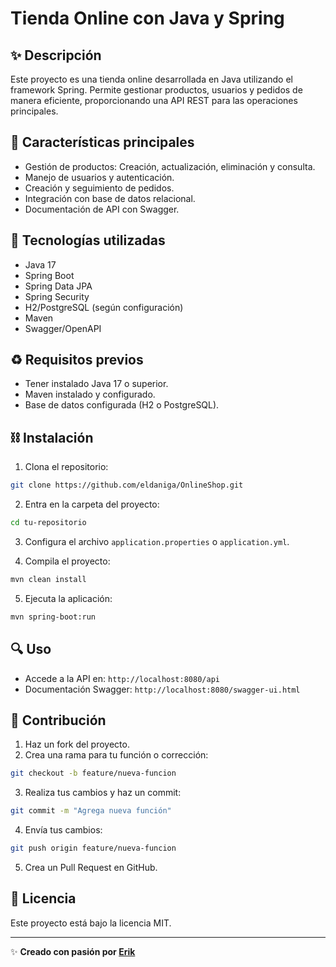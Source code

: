 # Tienda Online con Java y Spring

## ✨ Descripción
Este proyecto es una tienda online desarrollada en Java utilizando el framework Spring. Permite gestionar productos, usuarios y pedidos de manera eficiente, proporcionando una API REST para las operaciones principales.

## 📑 Características principales
- Gestión de productos: Creación, actualización, eliminación y consulta.
- Manejo de usuarios y autenticación.
- Creación y seguimiento de pedidos.
- Integración con base de datos relacional.
- Documentación de API con Swagger.

## 📆 Tecnologías utilizadas
- Java 17
- Spring Boot
- Spring Data JPA
- Spring Security
- H2/PostgreSQL (según configuración)
- Maven
- Swagger/OpenAPI

## ♻ Requisitos previos
- Tener instalado Java 17 o superior.
- Maven instalado y configurado.
- Base de datos configurada (H2 o PostgreSQL).

## ⛓ Instalación
1. Clona el repositorio:
```bash
git clone https://github.com/eldaniga/OnlineShop.git
```

2. Entra en la carpeta del proyecto:
```bash
cd tu-repositorio
```

3. Configura el archivo `application.properties` o `application.yml`.

4. Compila el proyecto:
```bash
mvn clean install
```

5. Ejecuta la aplicación:
```bash
mvn spring-boot:run
```

## 🔍 Uso
- Accede a la API en: `http://localhost:8080/api`
- Documentación Swagger: `http://localhost:8080/swagger-ui.html`

## 🔧 Contribución
1. Haz un fork del proyecto.
2. Crea una rama para tu función o corrección:
```bash
git checkout -b feature/nueva-funcion
```
3. Realiza tus cambios y haz un commit:
```bash
git commit -m "Agrega nueva función"
```
4. Envía tus cambios:
```bash
git push origin feature/nueva-funcion
```
5. Crea un Pull Request en GitHub.

## 💼 Licencia
Este proyecto está bajo la licencia MIT.

---

✨ **Creado con pasión por [Erik](https://github.com/eldaniga)**
